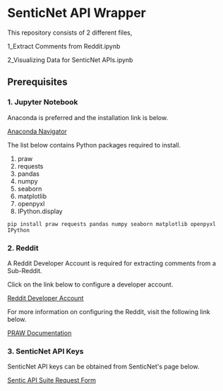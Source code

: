 # SenticNet API Wrapper
This repository consists of 2 different files,

1_Extract Comments from Reddit.ipynb

2_Visualizing Data for SenticNet APIs.ipynb
## Prerequisites
### 1. Jupyter Notebook

Anaconda is preferred and the installation link is below.
    
[Anaconda Navigator](https://www.anaconda.com/download/success)

The list below contains Python packages required to install.
1. praw
2. requests
3. pandas
4. numpy
5. seaborn
6. matplotlib
7. openpyxl
8. IPython.display

`pip install praw requests pandas numpy seaborn matplotlib openpyxl IPython`

### 2. Reddit
    
A Reddit Developer Account is required for extracting comments from a Sub-Reddit.

Click on the link below to configure a developer account.

[Reddit Developer Account](https://old.reddit.com/prefs/apps/)

For more information on configuring the Reddit, visit the following link below.

[PRAW Documentation](https://praw.readthedocs.io/en/stable/getting_started/authentication.html)

### 3. SenticNet API Keys

SenticNet API keys can be obtained from SenticNet's page below.

[Sentic API Suite Request Form](https://docs.google.com/forms/d/e/1FAIpQLScY_pszqe8fKoqNjrG5oKwwTgkNpXuTZb7MU6JbbLopSKpSng/viewform)